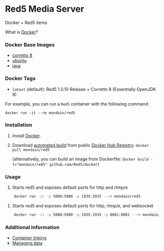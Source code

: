 # Red5 Media Server

Docker + Red5 items

What is [Docker](https://www.docker.com/)?

### Docker Base Images

* [corretto 8](https://docs.aws.amazon.com/corretto/latest/corretto-8-ug/docker-install.html)
* [ubuntu](https://registry.hub.docker.com/_/ubuntu/)
* [java](https://registry.hub.docker.com/_/java/)

### Docker Tags

* `latest` (default): Red5 1.0.10 Release + Corretto 8 (Essentially OpenJDK 8)

For example, you can run a `Red5` container with the following command:

    docker run -it --rm mondain/red5


### Installation

1. Install [Docker](https://www.docker.com/).

2. Download [automated build](https://registry.hub.docker.com/u/mondain/red5/) from public [Docker Hub Registry](https://registry.hub.docker.com/): `docker pull mondain/red5`

   (alternatively, you can build an image from Dockerfile: `docker build -t="mondain/red5" github.com/Red5/docker`)


### Usage

 1. Starts red5 and exposes default ports for http and rtmp/e
```sh
    docker run -it -p 5080:5080 -p 1935:1935 --rm mondain/red5
```

 1. Starts red5 and exposes default ports for http, rtmp/e, and websocket
```sh
    docker run -it -p 5080:5080 -p 1935:1935 -p 8081:8081 --rm mondain/red5
```
    
### Additional Information

 * [Container linking](https://docs.docker.com/userguide/dockerlinks/)
 * [Managing data](https://docs.docker.com/userguide/dockervolumes/)
 

